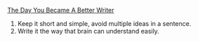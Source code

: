 [The Day You Became A Better Writer](https://dilbertblog.typepad.com/the_dilbert_blog/2007/06/the_day_you_bec.html)

1. Keep it short and simple, avoid multiple ideas in a sentence.
2. Write it the way that brain can understand easily.
